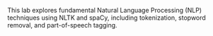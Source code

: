 This lab explores fundamental Natural Language Processing (NLP) techniques using NLTK and spaCy, including tokenization, stopword removal, and part-of-speech tagging.
